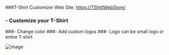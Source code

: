 ###T-Shirt Customizer Web Site: [https://TShittWebStore/](https://643355f1db504a114736d6a7--beautiful-entremet-97fe41.netlify.app/)

### - Customize your T-Shirt
###- Change color
###- Add custom logos
###- Logo can be small logo or entire T-shirt

![image](https://user-images.githubusercontent.com/77594597/230804148-77f7b302-e955-4c75-9d20-78a85480a998.png)
